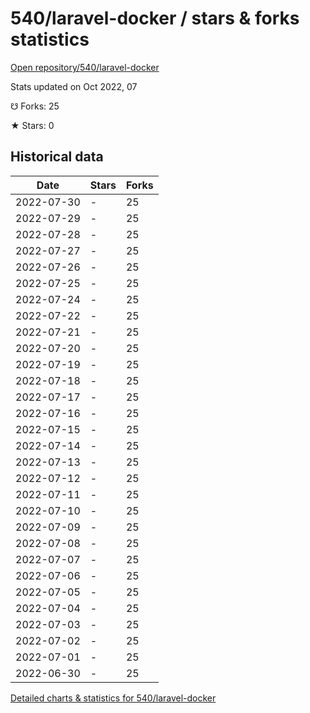 # 540/laravel-docker / stars & forks statistics

[Open repository/540/laravel-docker](https://github.com/540/laravel-docker)

Stats updated on Oct 2022, 07

☋ Forks: 25

★ Stars: 0

## Historical data
| Date | Stars | Forks |
|------|-------|-------|
| 2022-07-30 | - | 25 | 
| 2022-07-29 | - | 25 | 
| 2022-07-28 | - | 25 | 
| 2022-07-27 | - | 25 | 
| 2022-07-26 | - | 25 | 
| 2022-07-25 | - | 25 | 
| 2022-07-24 | - | 25 | 
| 2022-07-22 | - | 25 | 
| 2022-07-21 | - | 25 | 
| 2022-07-20 | - | 25 | 
| 2022-07-19 | - | 25 | 
| 2022-07-18 | - | 25 | 
| 2022-07-17 | - | 25 | 
| 2022-07-16 | - | 25 | 
| 2022-07-15 | - | 25 | 
| 2022-07-14 | - | 25 | 
| 2022-07-13 | - | 25 | 
| 2022-07-12 | - | 25 | 
| 2022-07-11 | - | 25 | 
| 2022-07-10 | - | 25 | 
| 2022-07-09 | - | 25 | 
| 2022-07-08 | - | 25 | 
| 2022-07-07 | - | 25 | 
| 2022-07-06 | - | 25 | 
| 2022-07-05 | - | 25 | 
| 2022-07-04 | - | 25 | 
| 2022-07-03 | - | 25 | 
| 2022-07-02 | - | 25 | 
| 2022-07-01 | - | 25 | 
| 2022-06-30 | - | 25 | 


[Detailed charts & statistics for 540/laravel-docker](https://reviewgithub.com/rep/540/laravel-docker)
